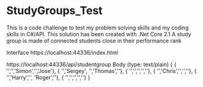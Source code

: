 # StudyGroups_Test
This is a code challenge to test my problem solving skills and my coding skills in C#/API. This solution has been created with .Net Core 2.1
A study group is made of connected students close in their performance rank

Interface
https://localhost:44336/index.html

https://localhost:44336/api/studentgroup
Body (type: text/plain)
{
                { '','','Simon','','Jose'},
                { '','Sergey', '','Thomas',''},
                { '','','','',''},
                { '','Chris','','',''},
                { '','Harry','', 'Roger',''},
                { '','','','',''}
 }

